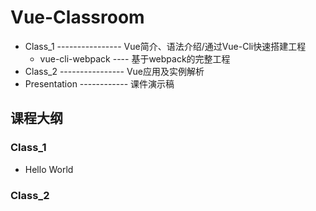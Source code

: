 # Vue-Classroom

- Class_1	----------------	Vue简介、语法介绍/通过Vue-Cli快速搭建工程
	- vue-cli-webpack	----	基于webpack的完整工程
- Class_2	----------------	Vue应用及实例解析
- Presentation	------------	课件演示稿

## 课程大纲

### Class_1

- Hello World

### Class_2